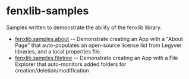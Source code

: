 # fenxlib-samples
Samples written to demonstrate the ability of the fenxlib library.

- [fenxlib.samples.about](fenxlib-samples-about/README.md)
-- Demonstrate creating an App with a "About Page" that auto-populates an open-source license list from Legyver libraries, and a local properties file.
- [fenxlib.samples.filetree](fenxlib-samples-filetree/README.md)
-- Demonstrate creating an App with a File Explorer that auto-monitors added folders for creation/deletion/modification
